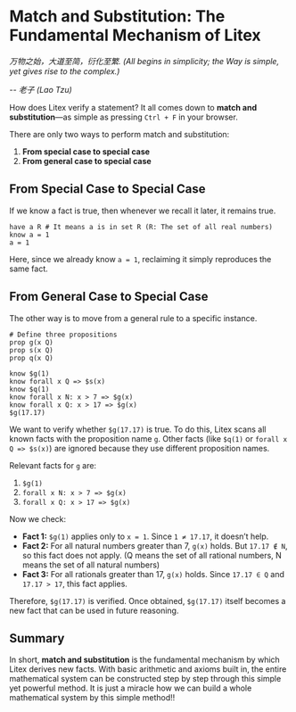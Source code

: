 # Match and Substitution: The Fundamental Mechanism of Litex

_万物之始，大道至简，衍化至繁. (All begins in simplicity; the Way is simple, yet gives rise to the complex.)_

_-- 老子 (Lao Tzu)_

How does Litex verify a statement?
It all comes down to **match and substitution**—as simple as pressing `Ctrl + F` in your browser.

There are only two ways to perform match and substitution:

1. **From special case to special case**
2. **From general case to special case**

## From Special Case to Special Case

If we know a fact is true, then whenever we recall it later, it remains true.

```litex
have a R # It means a is in set R (R: The set of all real numbers)
know a = 1
a = 1
```

Here, since we already know `a = 1`, reclaiming it simply reproduces the same fact.

## From General Case to Special Case

The other way is to move from a general rule to a specific instance.

```litex
# Define three propositions
prop g(x Q)
prop s(x Q)
prop q(x Q)

know $g(1)
know forall x Q => $s(x)
know $q(1)
know forall x N: x > 7 => $g(x)
know forall x Q: x > 17 => $g(x)
$g(17.17)
```

We want to verify whether `$g(17.17)` is true.
To do this, Litex scans all known facts with the proposition name `g`. Other facts (like `$q(1)` or `forall x Q => $s(x)`) are ignored because they use different proposition names.

Relevant facts for `g` are:

1. `$g(1)`
2. `forall x N: x > 7 => $g(x)`
3. `forall x Q: x > 17 => $g(x)`

Now we check:

* **Fact 1:** `$g(1)` applies only to `x = 1`. Since `1 ≠ 17.17`, it doesn’t help.
* **Fact 2:** For all natural numbers greater than 7, `g(x)` holds. But `17.17 ∉ N`, so this fact does not apply. (Q means the set of all rational numbers, N means the set of all natural numbers)
* **Fact 3:** For all rationals greater than 17, `g(x)` holds. Since `17.17 ∈ Q` and `17.17 > 17`, this fact applies.

Therefore, `$g(17.17)` is verified. Once obtained, `$g(17.17)` itself becomes a new fact that can be used in future reasoning.

## Summary

In short, **match and substitution** is the fundamental mechanism by which Litex derives new facts. With basic arithmetic and axioms built in, the entire mathematical system can be constructed step by step through this simple yet powerful method. It is just a miracle how we can build a whole mathematical system by this simple method!!